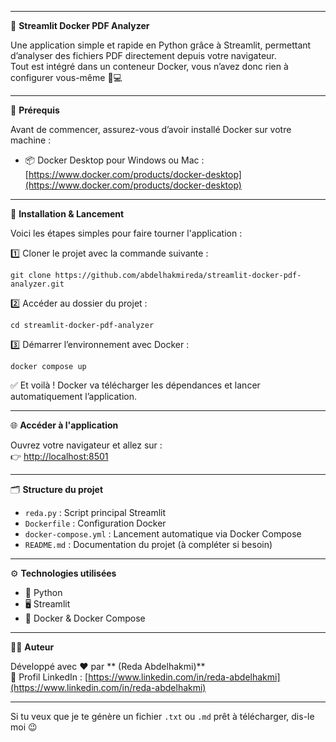 
---

📄 **Streamlit Docker PDF Analyzer**

Une application simple et rapide en Python grâce à Streamlit, permettant d’analyser des fichiers PDF directement depuis votre navigateur.  
Tout est intégré dans un conteneur Docker, vous n’avez donc rien à configurer vous-même 🐳💻

---

🧰 **Prérequis**

Avant de commencer, assurez-vous d’avoir installé Docker sur votre machine :

- 📦 Docker Desktop pour Windows ou Mac : [https://www.docker.com/products/docker-desktop](https://www.docker.com/products/docker-desktop)

---

🚀 **Installation & Lancement**

Voici les étapes simples pour faire tourner l'application :

1️⃣ Cloner le projet avec la commande suivante :  
```
git clone https://github.com/abdelhakmireda/streamlit-docker-pdf-analyzer.git
```

2️⃣ Accéder au dossier du projet :  
```
cd streamlit-docker-pdf-analyzer
```

3️⃣ Démarrer l’environnement avec Docker :  
```
docker compose up
```

✅ Et voilà ! Docker va télécharger les dépendances et lancer automatiquement l’application.

---

🌐 **Accéder à l'application**

Ouvrez votre navigateur et allez sur :  
👉 [http://localhost:8501](http://localhost:8501)

---

🗂️ **Structure du projet**

- `reda.py` : Script principal Streamlit  
- `Dockerfile` : Configuration Docker  
- `docker-compose.yml` : Lancement automatique via Docker Compose  
- `README.md` : Documentation du projet (à compléter si besoin)

---

⚙️ **Technologies utilisées**

- 🐍 Python  
- 🖥️ Streamlit  
- 🐳 Docker & Docker Compose

---

👨‍💻 **Auteur**

Développé avec ❤️ par ** (Reda Abdelhakmi)**  
🔗 Profil LinkedIn : [https://www.linkedin.com/in/reda-abdelhakmi](https://www.linkedin.com/in/reda-abdelhakmi)

---

Si tu veux que je te génère un fichier `.txt` ou `.md` prêt à télécharger, dis-le moi 😉
